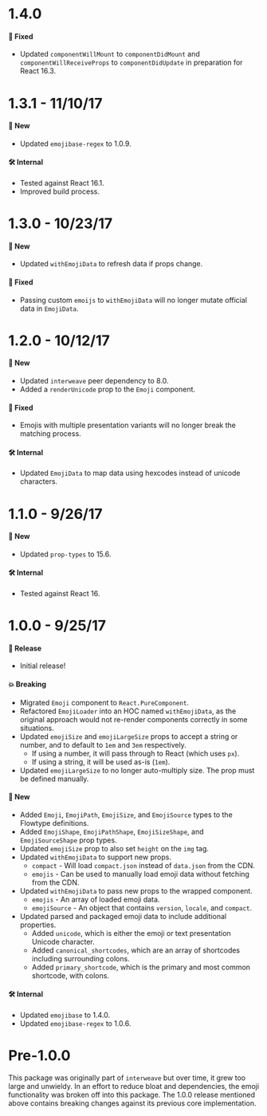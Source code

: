 # 1.4.0
#### 🐞 Fixed
* Updated `componentWillMount` to `componentDidMount` and `componentWillReceiveProps` to `componentDidUpdate` in preparation for React 16.3.

# 1.3.1 - 11/10/17
#### 🚀 New
* Updated `emojibase-regex` to 1.0.9.

#### 🛠 Internal
* Tested against React 16.1.
* Improved build process.

# 1.3.0 - 10/23/17
#### 🚀 New
* Updated `withEmojiData` to refresh data if props change.

#### 🐞 Fixed
* Passing custom `emoijs` to `withEmojiData` will no longer mutate official data in `EmojiData`.

# 1.2.0 - 10/12/17
#### 🚀 New
* Updated `interweave` peer dependency to 8.0.
* Added a `renderUnicode` prop to the `Emoji` component.

#### 🐞 Fixed
* Emojis with multiple presentation variants will no longer break the matching process.

#### 🛠 Internal
* Updated `EmojiData` to map data using hexcodes instead of unicode characters.

# 1.1.0 - 9/26/17
#### 🚀 New
* Updated `prop-types` to 15.6.

#### 🛠 Internal
* Tested against React 16.

# 1.0.0 - 9/25/17
#### 🎉 Release
* Initial release!

#### 💥 Breaking
* Migrated `Emoji` component to `React.PureComponent`.
* Refactored `EmojiLoader` into an HOC named `withEmojiData`, as the original approach
  would not re-render components correctly in some situations.
* Updated `emojiSize` and `emojiLargeSize` props to accept a string or number,
  and to default to `1em` and `3em` respectively.
  * If using a number, it will pass through to React (which uses `px`).
  * If using a string, it will be used as-is (`1em`).
* Updated `emojiLargeSize` to no longer auto-multiply size. The prop must be defined manually.

#### 🚀 New
* Added `Emoji`, `EmojiPath`, `EmojiSize`, and `EmojiSource` types to the Flowtype definitions.
* Added `EmojiShape`, `EmojiPathShape`, `EmojiSizeShape`, and `EmojiSourceShape` prop types.
* Updated `emojiSize` prop to also set `height` on the `img` tag.
* Updated `withEmojiData` to support new props.
  * `compact` - Will load `compact.json` instead of `data.json` from the CDN.
  * `emojis` - Can be used to manually load emoji data without fetching from the CDN.
* Updated `withEmojiData` to pass new props to the wrapped component.
  * `emojis` - An array of loaded emoji data.
  * `emojiSource` - An object that contains `version`, `locale`, and `compact`.
* Updated parsed and packaged emoji data to include additional properties.
  * Added `unicode`, which is either the emoji or text presentation Unicode character.
  * Added `canonical_shortcodes`, which are an array of shortcodes including surrounding colons.
  * Added `primary_shortcode`, which is the primary and most common shortcode, with colons.

#### 🛠 Internal
* Updated `emojibase` to 1.4.0.
* Updated `emojibase-regex` to 1.0.6.

# Pre-1.0.0
This package was originally part of `interweave` but over time, it grew too large and unwieldy.
In an effort to reduce bloat and dependencies, the emoji functionality was broken off into
this package. The 1.0.0 release mentioned above contains breaking changes against its previous
core implementation.
